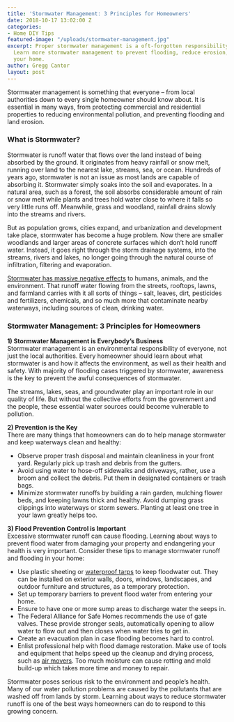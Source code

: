 ```yaml
---
title: 'Stormwater Management: 3 Principles for Homeowners'
date: 2018-10-17 13:02:00 Z
categories:
- Home DIY Tips
featured-image: "/uploads/stormwater-management.jpg"
excerpt: Proper stormwater management is a oft-forgotten responsibility of many homeowners.
  Learn more stormwater management to prevent flooding, reduce erosion, and protect
  your home.
author: Gregg Cantor
layout: post
---
```


Stormwater management is something that everyone – from local authorities down to every single homeowner should know about. It is essential in many ways, from protecting commercial and residential properties to reducing environmental pollution, and preventing flooding and land erosion.

### What is Stormwater?

Stormwater is runoff water that flows over the land instead of being absorbed by the ground. It originates from heavy rainfall or snow melt, running over land to the nearest lake, streams, sea, or ocean. Hundreds of years ago, stormwater is not an issue as most lands are capable of absorbing it. Stormwater simply soaks into the soil and evaporates. In a natural area, such as a forest, the soil absorbs considerable amount of rain or snow melt while plants and trees hold water close to where it falls so very little runs off. Meanwhile, grass and woodland, rainfall drains slowly into the streams and rivers.

But as population grows, cities expand, and urbanization and development take place, stormwater has become a huge problem. Now there are smaller woodlands and larger areas of concrete surfaces which don’t hold runoff water. Instead, it goes right through the storm drainage systems, into the streams, rivers and lakes, no longer going through the natural course of infiltration, filtering and evaporation.

[Stormwater has massive negative effects](https://blogs.ei.columbia.edu/2018/04/03/stormwater-runoff-rain-flood/) to humans, animals, and the environment. That runoff water flowing from the streets, rooftops, lawns, and farmland carries with it all sorts of things – salt, leaves, dirt, pesticides and fertilizers, chemicals, and so much more that contaminate nearby waterways, including sources of clean, drinking water.

### Stormwater Management: 3 Principles for Homeowners

**1) Stormwater Management is Everybody’s Business**  
Stormwater management is an environmental responsibility of everyone, not just the local authorities. Every homeowner should learn about what stormwater is and how it affects the environment, as well as their health and safety. With majority of flooding cases triggered by stormwater, awareness is the key to prevent the awful consequences of stormwater. 

The streams, lakes, seas, and groundwater play an important role in our quality of life. But without the collective efforts from the government and the people, these essential water sources could become vulnerable to pollution.

**2) Prevention is the Key**  
There are many things that homeowners can do to help manage stormwater and keep waterways clean and healthy:

- Observe proper trash disposal and maintain cleanliness in your front yard. Regularly pick up trash and debris from the gutters.
- Avoid using water to hose-off sidewalks and driveways, rather, use a broom and collect the debris. Put them in designated containers or trash bags.
- Minimize stormwater runoffs by building a rain garden, mulching flower beds, and keeping lawns thick and healthy. Avoid dumping grass clippings into waterways or storm sewers. Planting at least one tree in your lawn greatly helps too.

**3) Flood Prevention Control is Important**  
Excessive stormwater runoff can cause flooding. Learning about ways to prevent flood water from damaging your property and endangering your health is very important. Consider these tips to manage stormwater runoff and flooding in your home:

- Use plastic sheeting or [waterproof tarps](https://grizzlytarps.com/) to keep floodwater out. They can be installed on exterior walls, doors, windows, landscapes, and outdoor furniture and structures, as a temporary protection. 
- Set up temporary barriers to prevent flood water from entering your home.
- Ensure to have one or more sump areas to discharge water the seeps in.
- The Federal Alliance for Safe Homes recommends the use of gate valves. These provide stronger seals, automatically opening to allow water to flow out and then closes when water tries to get in.
- Create an evacuation plan in case flooding becomes hard to control.
- Enlist professional help with flood damage restoration. Make use of tools and equipment that helps speed up the cleanup and drying process, such as [air movers](https://b-air.com/). Too much moisture can cause rotting and mold build-up which takes more time and money to repair.

Stormwater poses serious risk to the environment and people’s health. Many of our water pollution problems are caused by the pollutants that are washed off from lands by storm. Learning about ways to reduce stormwater runoff is one of the best ways homeowners can do to respond to this growing concern.